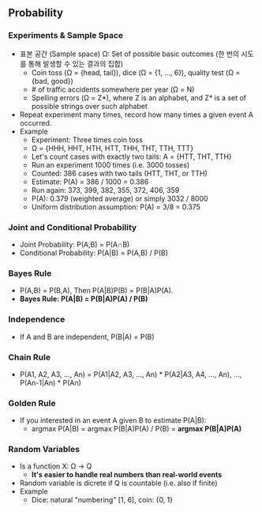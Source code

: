 ## Probability

### Experiments & Sample Space

* 표본 공간 (Sample space) Ω: Set of possible basic outcomes (한 번의 시도를 통해 발생할 수 있는 결과의 집합)
    * Coin toss (Ω = {head, tail}), dice (Ω = {1, ..., 6}), quality test (Ω = {bad, good})
    * \# of traffic accidents somewhere per year (Ω = N)
    * Spelling errors (Ω = Z*), where Z is an alphabet, and Z* is a set of possible strings over such alphabet
* Repeat experiment many times, record how many times a given event A occurred.
* Example
    * Experiment: Three times coin toss
    * Ω = {HHH, HHT, HTH, HTT, THH, THT, TTH, TTT}
    * Let's count cases with exactly two tails: A = {HTT, THT, TTH}
    * Run an experiment 1000 times (i.e. 3000 tosses)
    * Counted: 386 cases with two tails (HTT, THT, or TTH)
    * Estimate: P(A) = 386 / 1000 = 0.386
    * Run again: 373, 399, 382, 355, 372, 406, 359
    * P(A): 0.379 (weighted average) or simply 3032 / 8000
    * Uniform distribution assumption: P(A) = 3/8 = 0.375

### Joint and Conditional Probability

* Joint Probability: P(A,B) = P(A∩B)
* Conditional Probability: P(A|B) = P(A,B) / P(B)

### Bayes Rule

* P(A,B) = P(B,A), Then P(A|B)P(B) = P(B|A)P(A).
* <b>Bayes Rule: P(A|B) = P(B|A)P(A) / P(B)</b>

### Independence

* If A and B are independent, P(B|A) = P(B)

### Chain Rule

* P(A1, A2, A3, ..., An) = P(A1|A2, A3, ..., An) * P(A2|A3, A4, ..., An), ..., P(An-1|An) * P(An)

### Golden Rule

* If you interested in an event A given B to estimate P(A|B):
    * argmax P(A|B) = argmax P(B|A)P(A) / P(B) = <b>argmax P(B|A)P(A)</b>

### Random Variables

* Is a function X: Ω → Q
    * <b>It's easier to handle real numbers than real-world events</b>
* Random variable is dicrete if Q is countable (i.e. also if finite)
* Example
    * Dice: natural "numbering" [1, 6], coin: {0, 1}
